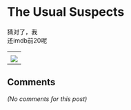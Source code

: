 # The Usual Suspects

<div id="msgcns!B37A52AAF181A958!998" class="bvMsg"><div>猜对了，我</div>
<div>还imdb前20呢</div></div><table cellspacing="0" border="0"><tr><td></td></tr><tr><td valign="top"><a href="http://blufiles.storage.live.com/y1pB1cWtYDHy47HUguc1KSczZJNR2ZPSqS6VhtBvmQBAIukwmyASJkxzb7_4Q4OCB_Hg_9rrHEcg1k" target="_blank" rel="WLPP;url=http://blufiles.storage.live.com/y1pB1cWtYDHy47HUguc1KSczZJNR2ZPSqS6VhtBvmQBAIukwmyASJkxzb7_4Q4OCB_Hg_9rrHEcg1k;cnsid=cns&#033;B37A52AAF181A958&#033;999"><img src="http://blufiles.storage.live.com/y1pB1cWtYDHy47HUguc1KSczWrN5vs9MKt-c3ZDRCAc0yEiF5MklNTomn30NxMpW_LQ45urJpHeXKY" border="0" /></a></td></tr></table>

## Comments

*(No comments for this post)*
